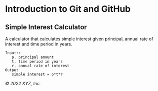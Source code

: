 # Introduction to Git and GitHub

## Simple Interest Calculator

A calculator that calculates simple interest given principal, annual rate of interest and time period in years.

```
Inputt:
   p, principal amount
   t, time period in years
   r, annual rate of interest
Output
   simple interest = p*t*r
```

_© 2022 XYZ, Inc._
